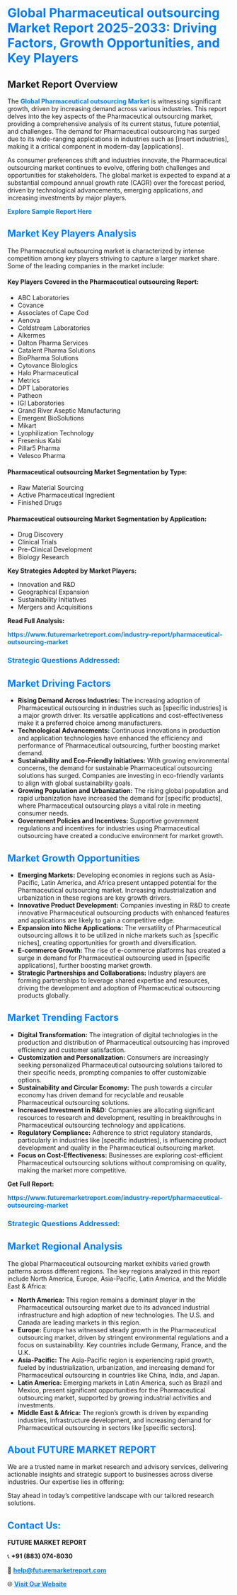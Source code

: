 <h1 style="color: #007BFF;">Global Pharmaceutical outsourcing Market Report 2025-2033: Driving Factors, Growth Opportunities, and Key Players</h1>

<section id="overview">
<h2>Market Report Overview</h2>
<p>The <a href="https://www.futuremarketreport.com/industry-report/pharmaceutical-outsourcing-market" style="color: #007BFF; text-decoration: none;"><strong>Global Pharmaceutical outsourcing Market</strong></a> is witnessing significant growth, driven by increasing demand across various industries. This report delves into the key aspects of the Pharmaceutical outsourcing market, providing a comprehensive analysis of its current status, future potential, and challenges. The demand for Pharmaceutical outsourcing has surged due to its wide-ranging applications in industries such as [insert industries], making it a critical component in modern-day [applications].</p>
<p>As consumer preferences shift and industries innovate, the Pharmaceutical outsourcing market continues to evolve, offering both challenges and opportunities for stakeholders. The global market is expected to expand at a substantial compound annual growth rate (CAGR) over the forecast period, driven by technological advancements, emerging applications, and increasing investments by major players.</p>
</section>

<section id="overview">
<p><a href="https://www.futuremarketreport.com/request-sample/reportId=77215" style="color: #007BFF; text-decoration: none;"><strong>Explore Sample Report Here</strong></a></p>
</section>

<section id="key-players">
<h2 style="color: #007BFF;">Market Key Players Analysis</h2>
<p>The Pharmaceutical outsourcing market is characterized by intense competition among key players striving to capture a larger market share. Some of the leading companies in the market include:</p>
<h4>Key Players Covered in the Pharmaceutical outsourcing Report:</h4>
<ul><li>ABC Laboratories</li><li>Covance</li><li>Associates of Cape Cod</li><li>Aenova</li><li>Coldstream Laboratories</li><li>Alkermes</li><li>Dalton Pharma Services</li><li>Catalent Pharma Solutions</li><li>BioPharma Solutions</li><li>Cytovance Biologics</li><li>Halo Pharmaceutical</li><li>Metrics</li><li>DPT Laboratories</li><li>Patheon</li><li>IGI Laboratories</li><li>Grand River Aseptic Manufacturing</li><li>Emergent BioSolutions</li><li>Mikart</li><li>Lyophilization Technology</li><li>Fresenius Kabi</li><li>Pillar5 Pharma</li><li>Velesco Pharma</li></ul>
<h4>Pharmaceutical outsourcing Market Segmentation by Type:</h4>
<ul><li>Raw Material Sourcing</li><li>Active Pharmaceutical Ingredient</li><li>Finished Drugs</li></ul>

<h4>Pharmaceutical outsourcing Market Segmentation by Application:</h4>
<ul><li>Drug Discovery</li><li>Clinical Trials</li><li>Pre-Clinical Development</li><li>Biology Research</li></ul>
<p><strong>Key Strategies Adopted by Market Players:</strong></p>
<ul>
<li>Innovation and R&D</li>
<li>Geographical Expansion</li>
<li>Sustainability Initiatives</li>
<li>Mergers and Acquisitions</li>
</ul>
</section>

<section>
<p><strong>Read Full Analysis: </strong></p><a href="https://www.futuremarketreport.com/industry-report/pharmaceutical-outsourcing-market" style="color: #007BFF; text-decoration: none;"><strong>https://www.futuremarketreport.com/industry-report/pharmaceutical-outsourcing-market</strong></a>
<h3 style="color: #007BFF;">Strategic Questions Addressed:</h3>
</section>

<section id="driving-factors">
<h2 style="color: #007BFF;">Market Driving Factors</h2>
<ul>
<li><strong>Rising Demand Across Industries:</strong> The increasing adoption of Pharmaceutical outsourcing in industries such as [specific industries] is a major growth driver. Its versatile applications and cost-effectiveness make it a preferred choice among manufacturers.</li>
<li><strong>Technological Advancements:</strong> Continuous innovations in production and application technologies have enhanced the efficiency and performance of Pharmaceutical outsourcing, further boosting market demand.</li>
<li><strong>Sustainability and Eco-Friendly Initiatives:</strong> With growing environmental concerns, the demand for sustainable Pharmaceutical outsourcing solutions has surged. Companies are investing in eco-friendly variants to align with global sustainability goals.</li>
<li><strong>Growing Population and Urbanization:</strong> The rising global population and rapid urbanization have increased the demand for [specific products], where Pharmaceutical outsourcing plays a vital role in meeting consumer needs.</li>
<li><strong>Government Policies and Incentives:</strong> Supportive government regulations and incentives for industries using Pharmaceutical outsourcing have created a conducive environment for market growth.</li>
</ul>
</section>

<section id="growth-opportunities">
<h2 style="color: #007BFF;">Market Growth Opportunities</h2>
<ul>
<li><strong>Emerging Markets:</strong> Developing economies in regions such as Asia-Pacific, Latin America, and Africa present untapped potential for the Pharmaceutical outsourcing market. Increasing industrialization and urbanization in these regions are key growth drivers.</li>
<li><strong>Innovative Product Development:</strong> Companies investing in R&D to create innovative Pharmaceutical outsourcing products with enhanced features and applications are likely to gain a competitive edge.</li>
<li><strong>Expansion into Niche Applications:</strong> The versatility of Pharmaceutical outsourcing allows it to be utilized in niche markets such as [specific niches], creating opportunities for growth and diversification.</li>
<li><strong>E-commerce Growth:</strong> The rise of e-commerce platforms has created a surge in demand for Pharmaceutical outsourcing used in [specific applications], further boosting market growth.</li>
<li><strong>Strategic Partnerships and Collaborations:</strong> Industry players are forming partnerships to leverage shared expertise and resources, driving the development and adoption of Pharmaceutical outsourcing products globally.</li>
</ul>
</section>

<section id="trending-factors">
<h2 style="color: #007BFF;">Market Trending Factors</h2>
<ul>
<li><strong>Digital Transformation:</strong> The integration of digital technologies in the production and distribution of Pharmaceutical outsourcing has improved efficiency and customer satisfaction.</li>
<li><strong>Customization and Personalization:</strong> Consumers are increasingly seeking personalized Pharmaceutical outsourcing solutions tailored to their specific needs, prompting companies to offer customizable options.</li>
<li><strong>Sustainability and Circular Economy:</strong> The push towards a circular economy has driven demand for recyclable and reusable Pharmaceutical outsourcing solutions.</li>
<li><strong>Increased Investment in R&D:</strong> Companies are allocating significant resources to research and development, resulting in breakthroughs in Pharmaceutical outsourcing technology and applications.</li>
<li><strong>Regulatory Compliance:</strong> Adherence to strict regulatory standards, particularly in industries like [specific industries], is influencing product development and quality in the Pharmaceutical outsourcing market.</li>
<li><strong>Focus on Cost-Effectiveness:</strong> Businesses are exploring cost-efficient Pharmaceutical outsourcing solutions without compromising on quality, making the market more competitive.</li>
</ul>
</section>

<section>
<p><strong>Get Full Report: </strong></p><a href="https://www.futuremarketreport.com/industry-report/pharmaceutical-outsourcing-market" style="color: #007BFF; text-decoration: none;"><strong>https://www.futuremarketreport.com/industry-report/pharmaceutical-outsourcing-market</strong></a>
<h3 style="color: #007BFF;">Strategic Questions Addressed:</h3>
</section>


<section id="regional-analysis">
<h2 style="color: #007BFF;">Market Regional Analysis</h2>
<p>The global Pharmaceutical outsourcing market exhibits varied growth patterns across different regions. The key regions analyzed in this report include North America, Europe, Asia-Pacific, Latin America, and the Middle East & Africa:</p>
<ul>
<li><strong>North America:</strong> This region remains a dominant player in the Pharmaceutical outsourcing market due to its advanced industrial infrastructure and high adoption of new technologies. The U.S. and Canada are leading markets in this region.</li>
<li><strong>Europe:</strong> Europe has witnessed steady growth in the Pharmaceutical outsourcing market, driven by stringent environmental regulations and a focus on sustainability. Key countries include Germany, France, and the U.K.</li>
<li><strong>Asia-Pacific:</strong> The Asia-Pacific region is experiencing rapid growth, fueled by industrialization, urbanization, and increasing demand for Pharmaceutical outsourcing in countries like China, India, and Japan.</li>
<li><strong>Latin America:</strong> Emerging markets in Latin America, such as Brazil and Mexico, present significant opportunities for the Pharmaceutical outsourcing market, supported by growing industrial activities and investments.</li>
<li><strong>Middle East & Africa:</strong> The region’s growth is driven by expanding industries, infrastructure development, and increasing demand for Pharmaceutical outsourcing in sectors like [specific sectors].</li>
</ul>
</section>

<footer>
<h2 style="color: #007BFF;">About FUTURE MARKET REPORT</h2>
<p>We are a trusted name in market research and advisory services, delivering actionable insights and strategic support to businesses across diverse industries. Our expertise lies in offering:</p>

<p>Stay ahead in today’s competitive landscape with our tailored research solutions.</p>

<h2 style="color: #007BFF;">Contact Us:</h2>
<p><strong>FUTURE MARKET REPORT</strong></p>
<p>📞 <strong>+91 (883) 074-8030</strong></p>
<p>📧 <strong><a href="mailto:help@futuremarketreport.com" style="color: #007BFF;">help@futuremarketreport.com</a></strong></p>
<p>🌐 <strong><a href="https://www.futuremarketreport.com/" style="color: #007BFF;">Visit Our Website</a></strong></p>
</footer>